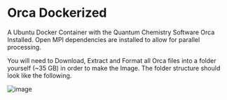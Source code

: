 # Orca Dockerized

A Ubuntu Docker Container with the Quantum Chemistry Software Orca Installed. Open MPI dependencies are installed to allow for parallel processing.

You will need to Download, Extract and Format all Orca files into a folder yourself (~35 GB) in order to make the Image. The folder structure should look like the following.

![image](https://github.com/Nano-DNA-Studios/Orca-Docker-Image/assets/93613553/271b2ebf-cb95-47a0-84bf-1dcab3abf5e6)
